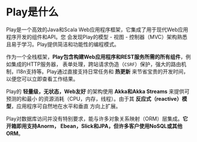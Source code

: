 Play是什么
================================================================================
Play是一个高效的Java和Scala Web应用程序框架，它集成了用于现代Web应用程序开发的组件和API。您
会发现Play的模型 - 视图 - 控制器（MVC）架构熟悉且易于学习。Play提供简洁和功能性的编程模式。

作为一个全栈框架，**Play包含构建Web应用程序和REST服务所需的所有组件**，例如集成的HTTP服务器，
表单处理，跨站请求伪造（`CSRF`）保护，强大的路由机制，I18n支持等。Play通过直接支持日常任务和 
**热更新** 来节省宝贵的开发时间，以便您可以立即查看工作结果。

Play的 **轻量级，无状态，Web友好** 的架构使用 **Akka和Akka Streams** 来提供可预测的和最小
的资源消耗（CPU，内存，线程）。由于其 **反应式（reactive）模型**，应用程序可自然地在水平和垂直
方向上扩展。

Play对数据库访问并没有特别要求，能与许多对象关系映射（ORM）层集成。**它开箱即用支持Anorm，
Ebean，Slick和JPA，但许多客户使用NoSQL或其他ORM**。
